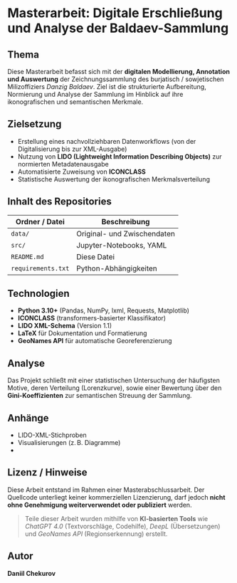 # Masterarbeit: Digitale Erschließung und Analyse der Baldaev-Sammlung

## Thema
Diese Masterarbeit befasst sich mit der **digitalen Modellierung, Annotation und Auswertung** der Zeichnungssammlung des burjatisch / sowjetischen Milizoffiziers *Danzig Baldaev*. Ziel ist die strukturierte Aufbereitung, Normierung und Analyse der Sammlung im Hinblick auf ihre ikonografischen und semantischen Merkmale.

## Zielsetzung
- Erstellung eines nachvollziehbaren Datenworkflows (von der Digitalisierung bis zur XML-Ausgabe)
- Nutzung von **LIDO (Lightweight Information Describing Objects)** zur normierten Metadatenausgabe
- Automatisierte Zuweisung von **ICONCLASS**
- Statistische Auswertung der ikonografischen Merkmalsverteilung

## Inhalt des Repositories
| Ordner / Datei                        | Beschreibung |
|--------------------------------------|-------------|
| `data/`                              | Original- und Zwischendaten |
| `src/`                               | Jupyter-Notebooks, YAML |
| `README.md`                          | Diese Datei |
| `requirements.txt`                   | Python-Abhängigkeiten |

## Technologien
- **Python 3.10+** (Pandas, NumPy, lxml, Requests, Matplotlib)
- **ICONCLASS** (transformers-basierter Klassifikator)
- **LIDO XML-Schema** (Version 1.1)
- **LaTeX** für Dokumentation und Formatierung
- **GeoNames API** für automatische Georeferenzierung

## Analyse
Das Projekt schließt mit einer statistischen Untersuchung der häufigsten Motive, deren Verteilung (Lorenzkurve), sowie einer Bewertung über den **Gini-Koeffizienten** zur semantischen Streuung der Sammlung.

## Anhänge
- LIDO-XML-Stichproben
- Visualisierungen (z. B. Diagramme)
- 

## Lizenz / Hinweise
Diese Arbeit entstand im Rahmen einer Masterabschlussarbeit. Der Quellcode unterliegt keiner kommerziellen Lizenzierung, darf jedoch **nicht ohne Genehmigung weiterverwendet oder publiziert** werden.

> Teile dieser Arbeit wurden mithilfe von **KI-basierten Tools** wie *ChatGPT 4.0* (Textvorschläge, Codehilfe), *DeepL* (Übersetzungen) und *GeoNames API* (Regionserkennung) erstellt.

##  Autor
**Daniil Chekurov**  


